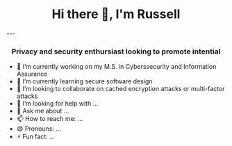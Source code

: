 <h1 align="center">Hi there 👋, I'm Russell</h1>
---
<h3 align="center">Privacy and security enthursiast looking to promote intential</h3>

- 🔭 I’m currently working on my M.S. in Cyberssecurity and Information Assurance
- 🌱 I’m currently learning secure software design
- 👯 I’m looking to collaborate on cached encryption attacks or multi-factor attacks
- 🤔 I’m looking for help with ... 
- 💬 Ask me about ... 
- 📫 How to reach me: ... 
- 😄 Pronouns: ... 
- ⚡ Fun fact: ... 

